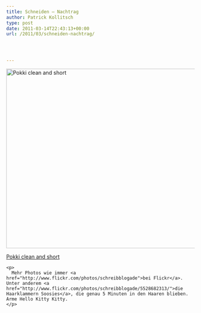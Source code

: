 ```yaml
---
title: Schneiden – Nachtrag
author: Patrick Kollitsch
type: post
date: 2011-03-14T22:43:13+00:00
url: /2011/03/schneiden-nachtrag/




---
```

<div class="media image">
  <a href="http://www.flickr.com/photos/schreibblogade/5529269128/" title="Pokki clean and short by Patrick Kollitsch, on Flickr"><img src="//farm6.static.flickr.com/5178/5529269128_80978b56cf_z.jpg" width="640" height="480" alt="Pokki clean and short" /></p> 
  
  <p>
    Pokki clean and short
  </p>
  
  <p>
    </a></div> 
    
    <p>
      Mehr Photos wie immer <a href="http://www.flickr.com/photos/schreibblogade">bei Flickr</a>. Unter anderem <a href="http://www.flickr.com/photos/schreibblogade/5528682313/">die Haarklammern Soosies</a>, die genau 5 Minuten in den Haaren blieben. Arme Hello Kitty Kitty.
    </p>